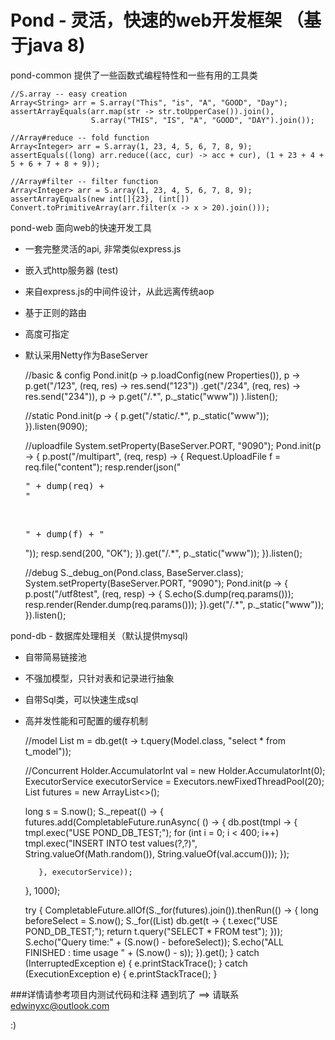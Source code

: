 Pond - 灵活，快速的web开发框架 （基于java 8)
====

pond-common 提供了一些函数式编程特性和一些有用的工具类


    //S.array -- easy creation
    Array<String> arr = S.array("This", "is", "A", "GOOD", "Day");
    assertArrayEquals(arr.map(str -> str.toUpperCase()).join(),
                      S.array("THIS", "IS", "A", "GOOD", "DAY").join());

    //Array#reduce -- fold function
    Array<Integer> arr = S.array(1, 23, 4, 5, 6, 7, 8, 9);
    assertEquals((long) arr.reduce((acc, cur) -> acc + cur), (1 + 23 + 4 + 5 + 6 + 7 + 8 + 9));

    //Array#filter -- filter function
    Array<Integer> arr = S.array(1, 23, 4, 5, 6, 7, 8, 9);
    assertArrayEquals(new int[]{23}, (int[]) Convert.toPrimitiveArray(arr.filter(x -> x > 20).join()));


pond-web 面向web的快速开发工具

 * 一套完整灵活的api, 非常类似express.js
 * 嵌入式http服务器 (test)
 * 来自express.js的中间件设计，从此远离传统aop
 * 基于正则的路由
 * 高度可指定
 * 默认采用Netty作为BaseServer


    //basic & config
    Pond.init(p -> p.loadConfig(new Properties()),
              p -> p.get("/123", (req, res) -> res.send("123"))
                  .get("/234", (req, res) -> res.send("234")),
              p -> p.get("/.*", p._static("www"))
    ).listen();

    //static
    Pond.init(p -> {
      p.get("/static/.*", p._static("www"));
    }).listen(9090);

    //uploadfile
    System.setProperty(BaseServer.PORT, "9090");
    Pond.init(p -> {
      p.post("/multipart", (req, resp) -> {
        Request.UploadFile f = req.file("content");
        resp.render(json("<pre>" + dump(req) + "</pre><br><pre>" + dump(f) + "</pre>"));
        resp.send(200, "OK");
      }).get("/.*", p._static("www"));
    }).listen();

    //debug
    S._debug_on(Pond.class, BaseServer.class);
    System.setProperty(BaseServer.PORT, "9090");
    Pond.init(p -> {
      p.post("/utf8test", (req, resp) -> {
        S.echo(S.dump(req.params()));
        resp.render(Render.dump(req.params()));
      }).get("/.*", p._static("www"));
    }).listen();



pond-db - 数据库处理相关（默认提供mysql)

 * 自带简易链接池
 * 不强加模型，只针对表和记录进行抽象
 * 自带Sql类，可以快速生成sql
 * 高并发性能和可配置的缓存机制




    //model
    List<Model> m = db.get(t -> t.query(Model.class, "select * from t_model"));

    //Concurrent
    Holder.AccumulatorInt val = new Holder.AccumulatorInt(0);
    ExecutorService executorService = Executors.newFixedThreadPool(20);
    List<CompletableFuture> futures = new ArrayList<>();

    long s = S.now();
    S._repeat(() -> {
      futures.add(CompletableFuture.runAsync(
          () -> {
            db.post(tmpl -> {
              tmpl.exec("USE POND_DB_TEST;");
              for (int i = 0; i < 400; i++)
                tmpl.exec("INSERT INTO test values(?,?)",
                    String.valueOf(Math.random()), String.valueOf(val.accum()));
            });

          }, executorService));
    }, 1000);

    try {
      CompletableFuture.allOf(S._for(futures).join()).thenRun(() -> {
        long beforeSelect = S.now();
        S._for((List<Record>) db.get(t -> {
          t.exec("USE POND_DB_TEST;");
          return t.query("SELECT * FROM test");
        }));
        S.echo("Query time:" + (S.now() - beforeSelect));
        S.echo("ALL FINISHED : time usage " + (S.now() - s));
      }).get();
    } catch (InterruptedException e) {
      e.printStackTrace();
    } catch (ExecutionException e) {
      e.printStackTrace();
    }


    
###详情请参考项目内测试代码和注释
遇到坑了 ==> 请联系 edwinyxc@outlook.com

:)
